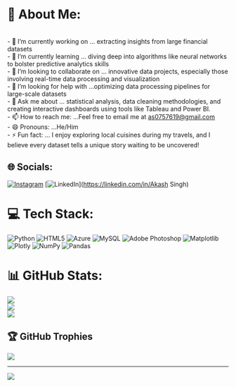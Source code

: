# 💫 About Me:
<br>- 🔭 I’m currently working on ... extracting insights from large financial datasets<br>- 🌱 I’m currently learning ... diving deep into algorithms like neural networks to bolster predictive analytics skills<br>- 👯 I’m looking to collaborate on ... innovative data projects, especially those involving real-time data processing and visualization<br>- 🤔 I’m looking for help with ...optimizing data processing pipelines for large-scale datasets<br>- 💬 Ask me about ... statistical analysis, data cleaning methodologies, and creating interactive dashboards using tools like Tableau and Power BI.<br>- 📫 How to reach me: ...Feel free to email me at as0757619@gmail.com<br>- 😄 Pronouns: ...He/Him<br>- ⚡ Fun fact: ... I enjoy exploring local cuisines during my travels, and I believe every dataset tells a unique story waiting to be uncovered!


## 🌐 Socials:
[![Instagram](https://img.shields.io/badge/Instagram-%23E4405F.svg?logo=Instagram&logoColor=white)](https://instagram.com/Akashsingh0756) [![LinkedIn](https://img.shields.io/badge/LinkedIn-%230077B5.svg?logo=linkedin&logoColor=white)](https://linkedin.com/in/Akash Singh) 

# 💻 Tech Stack:
![Python](https://img.shields.io/badge/python-3670A0?style=plastic&logo=python&logoColor=ffdd54) ![HTML5](https://img.shields.io/badge/html5-%23E34F26.svg?style=plastic&logo=html5&logoColor=white) ![Azure](https://img.shields.io/badge/azure-%230072C6.svg?style=plastic&logo=microsoftazure&logoColor=white) ![MySQL](https://img.shields.io/badge/mysql-%2300000f.svg?style=plastic&logo=mysql&logoColor=white) ![Adobe Photoshop](https://img.shields.io/badge/adobe%20photoshop-%2331A8FF.svg?style=plastic&logo=adobe%20photoshop&logoColor=white) ![Matplotlib](https://img.shields.io/badge/Matplotlib-%23ffffff.svg?style=plastic&logo=Matplotlib&logoColor=black) ![Plotly](https://img.shields.io/badge/Plotly-%233F4F75.svg?style=plastic&logo=plotly&logoColor=white) ![NumPy](https://img.shields.io/badge/numpy-%23013243.svg?style=plastic&logo=numpy&logoColor=white) ![Pandas](https://img.shields.io/badge/pandas-%23150458.svg?style=plastic&logo=pandas&logoColor=white)
# 📊 GitHub Stats:
![](https://github-readme-stats.vercel.app/api?username=195Akashsingh&theme=tokyonight&hide_border=false&include_all_commits=true&count_private=true)<br/>
![](https://github-readme-streak-stats.herokuapp.com/?user=195Akashsingh&theme=tokyonight&hide_border=false)<br/>
![](https://github-readme-stats.vercel.app/api/top-langs/?username=195Akashsingh&theme=tokyonight&hide_border=false&include_all_commits=true&count_private=true&layout=compact)

## 🏆 GitHub Trophies
![](https://github-profile-trophy.vercel.app/?username=195Akashsingh&theme=radical&no-frame=true&no-bg=true&margin-w=4)

---
[![](https://visitcount.itsvg.in/api?id=195Akashsingh&icon=0&color=0)](https://visitcount.itsvg.in)

<!-- Proudly created with GPRM ( https://gprm.itsvg.in ) -->
